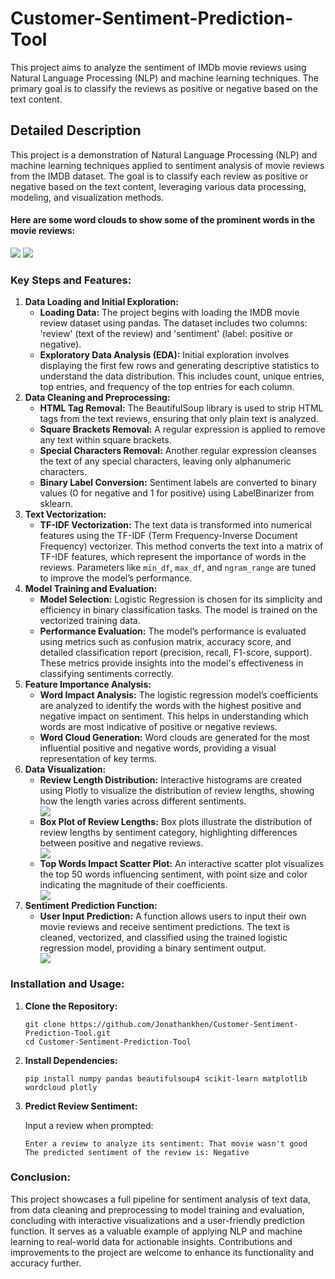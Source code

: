 # Customer-Sentiment-Prediction-Tool
This project aims to analyze the sentiment of IMDb movie reviews using Natural Language Processing (NLP) and machine learning techniques. The primary goal is to classify the reviews as positive or negative based on the text content.

<!DOCTYPE html>
<html lang="en">
<head>
    <meta charset="UTF-8">
    <meta name="viewport" content="width=device-width, initial-scale=1.0">
</head>
<body>
    <h2>Detailed Description</h2>
    <p>
        This project is a demonstration of Natural Language Processing (NLP) and machine learning techniques applied to sentiment analysis of movie reviews from the IMDB dataset. The goal is to classify each review as positive or negative based on the text content, leveraging various data processing, modeling, and visualization methods.
<h4>Here are some word clouds to show some of the prominent words in the movie reviews:</h4>
<img src="https://github.com/user-attachments/assets/156266b1-43a2-4197-9298-086905160a9a">
<img src="https://github.com/user-attachments/assets/2f2fb065-03cd-47d6-9a64-37e8a7aae87c">
    </p>
    <h3>Key Steps and Features:</h3>
    <ol>
        <li>
            <strong>Data Loading and Initial Exploration:</strong>
            <ul>
                <li><strong>Loading Data:</strong> The project begins with loading the IMDB movie review dataset using pandas. The dataset includes two columns: 'review' (text of the review) and 'sentiment' (label: positive or negative).</li>
                <li><strong>Exploratory Data Analysis (EDA):</strong> Initial exploration involves displaying the first few rows and generating descriptive statistics to understand the data distribution. This includes count, unique entries, top entries, and frequency of the top entries for each column.</li>
            </ul>
        </li>
        <li>
            <strong>Data Cleaning and Preprocessing:</strong>
            <ul>
                <li><strong>HTML Tag Removal:</strong> The BeautifulSoup library is used to strip HTML tags from the text reviews, ensuring that only plain text is analyzed.</li>
                <li><strong>Square Brackets Removal:</strong> A regular expression is applied to remove any text within square brackets.</li>
                <li><strong>Special Characters Removal:</strong> Another regular expression cleanses the text of any special characters, leaving only alphanumeric characters.</li>
                <li><strong>Binary Label Conversion:</strong> Sentiment labels are converted to binary values (0 for negative and 1 for positive) using LabelBinarizer from sklearn.</li>
            </ul>
        </li>
        <li>
            <strong>Text Vectorization:</strong>
            <ul>
                <li><strong>TF-IDF Vectorization:</strong> The text data is transformed into numerical features using the TF-IDF (Term Frequency-Inverse Document Frequency) vectorizer. This method converts the text into a matrix of TF-IDF features, which represent the importance of words in the reviews. Parameters like <code>min_df</code>, <code>max_df</code>, and <code>ngram_range</code> are tuned to improve the model’s performance.</li>
            </ul>
        </li>
        <li>
            <strong>Model Training and Evaluation:</strong>
            <ul>
                <li><strong>Model Selection:</strong> Logistic Regression is chosen for its simplicity and efficiency in binary classification tasks. The model is trained on the vectorized training data.</li>
                <li><strong>Performance Evaluation:</strong> The model’s performance is evaluated using metrics such as confusion matrix, accuracy score, and detailed classification report (precision, recall, F1-score, support). These metrics provide insights into the model's effectiveness in classifying sentiments correctly.</li>
            </ul>
        </li>
        <li>
            <strong>Feature Importance Analysis:</strong>
            <ul>
                <li><strong>Word Impact Analysis:</strong> The logistic regression model’s coefficients are analyzed to identify the words with the highest positive and negative impact on sentiment. This helps in understanding which words are most indicative of positive or negative reviews.</li>
                <li><strong>Word Cloud Generation:</strong> Word clouds are generated for the most influential positive and negative words, providing a visual representation of key terms.</li>
            </ul>
        </li>
        <li>
            <strong>Data Visualization:</strong>
            <ul>
                <li><strong>Review Length Distribution:</strong> Interactive histograms are created using Plotly to visualize the distribution of review lengths, showing how the length varies across different sentiments.</li>
                <img src="https://github.com/user-attachments/assets/3d21c696-37e5-42ae-9054-7a9607374b67">
                <li><strong>Box Plot of Review Lengths:</strong> Box plots illustrate the distribution of review lengths by sentiment category, highlighting differences between positive and negative reviews.</li>
                <img src="https://github.com/user-attachments/assets/a26d6a21-e25c-4153-9429-0dcee4f643be">
                <li><strong>Top Words Impact Scatter Plot:</strong> An interactive scatter plot visualizes the top 50 words influencing sentiment, with point size and color indicating the magnitude of their coefficients.</li>
                <img src="https://github.com/user-attachments/assets/1738224d-f894-4b2e-93be-cbbd222ff5c4">
            </ul>
        </li>
        <li>
            <strong>Sentiment Prediction Function:</strong>
            <ul>
                <li><strong>User Input Prediction:</strong> A function allows users to input their own movie reviews and receive sentiment predictions. The text is cleaned, vectorized, and classified using the trained logistic regression model, providing a binary sentiment output.</li> 
                <img src="https://github.com/user-attachments/assets/0e1d1af4-d5e1-4a50-b556-75e18eeeba25">
            </ul>
        </li>
    </ol>
    <h3>Installation and Usage:</h3>
    <ol>
        <li>
            <strong>Clone the Repository:</strong>
            <pre><code>git clone https://github.com/Jonathankhen/Customer-Sentiment-Prediction-Tool.git
cd Customer-Sentiment-Prediction-Tool</code></pre>
        </li>
        <li>
            <strong>Install Dependencies:</strong>
            <pre><code>pip install numpy pandas beautifulsoup4 scikit-learn matplotlib wordcloud plotly</code></pre>
        </li>
        <li>
            <strong>Predict Review Sentiment:</strong>
            <p>Input a review when prompted:</p>
            <pre><code>Enter a review to analyze its sentiment: That movie wasn't good
The predicted sentiment of the review is: Negative</code></pre>
        </li>
    </ol>
    <h3>Conclusion:</h3>
    <p>
        This project showcases a full pipeline for sentiment analysis of text data, from data cleaning and preprocessing to model training and evaluation, concluding with interactive visualizations and a user-friendly prediction function. It serves as a valuable example of applying NLP and machine learning to real-world data for actionable insights. Contributions and improvements to the project are welcome to enhance its functionality and accuracy further.
    </p>
</body>
</html>
